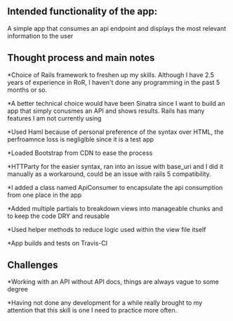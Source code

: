 ## Intended functionality of the app:
  A simple app that consumes an api endpoint and displays the most relevant information to the user

## Thought process and main notes
  *Choice of Rails framework to freshen up my skills. Although I have 2.5 years of experience in RoR, I haven't done any programming in the past 5 months or so.
  
  *A better technical choice would have been Sinatra since I want to build an app that simply conusmes an API and shows results. Rails has many features I am not currently using

  *Used Haml because of personal preference of the syntax over HTML, the perfroamnce loss is negligible since it is a test app

  *Loaded Bootstrap from CDN to ease the process

  *HTTParty for the easier syntax, ran into an issue with base_uri and I did it manually as a workaround, could be an issue with rails 5 compatibility.

  *I added a class named ApiConsumer to encapsulate the api consumption from one place in the app

  *Added multiple partials to breakdown views into manageable chunks and to keep the code DRY and reusable

  *Used helper methods to reduce logic used within the view file itself

  *App builds and tests on Travis-CI

## Challenges
  *Working with an API without API docs, things are always vague to some degree
  
  *Having not done any development for a while really brought to my attention that this skill is one I need to practice more often.